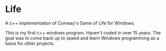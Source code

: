 # Life
A c++ implementation of Conway's Game of Life for Windows.

This is my first c++ windows program.  Haven't coded in over 15 years.  The goal was to come back up to speed and learn Windows programming as a basis for other projects.
